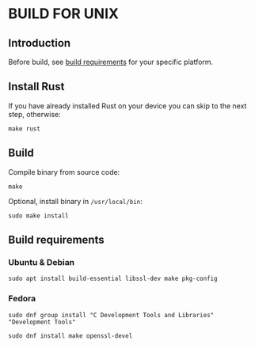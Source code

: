 # BUILD FOR UNIX

## Introduction

Before build, see [build requirements](#build-requirements) for your specific platform.

## Install Rust

If you have already installed Rust on your device you can skip to the next step, otherwise:

```
make rust
```

## Build

Compile binary from source code:

```
make
```

Optional, install binary in `/usr/local/bin`:

```
sudo make install
```

## Build requirements

### Ubuntu & Debian

```
sudo apt install build-essential libssl-dev make pkg-config
```

### Fedora

```
sudo dnf group install "C Development Tools and Libraries" "Development Tools"
```

```
sudo dnf install make openssl-devel
```